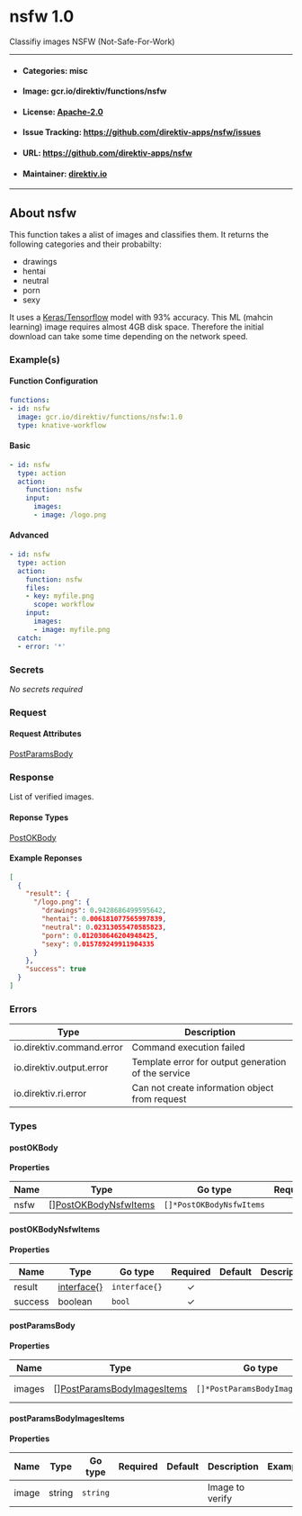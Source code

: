 
# nsfw 1.0

Classifiy images NSFW (Not-Safe-For-Work)

---
- #### Categories: misc
- #### Image: gcr.io/direktiv/functions/nsfw 
- #### License: [Apache-2.0](https://www.apache.org/licenses/LICENSE-2.0)
- #### Issue Tracking: https://github.com/direktiv-apps/nsfw/issues
- #### URL: https://github.com/direktiv-apps/nsfw
- #### Maintainer: [direktiv.io](https://www.direktiv.io) 
---

## About nsfw

This function takes a alist of images and classifies them. It returns the following categories and their probabilty:

- drawings
- hentai
- neutral
- porn
- sexy

It uses a [Keras/Tensorflow](https://github.com/GantMan/nsfw_model) model with 93% accuracy. This ML (mahcin learning) image requires almost 4GB disk space. Therefore the initial download can take some time depending on the network speed.

### Example(s)
  #### Function Configuration
```yaml
functions:
- id: nsfw
  image: gcr.io/direktiv/functions/nsfw:1.0
  type: knative-workflow
```
   #### Basic
```yaml
- id: nsfw
  type: action
  action:
    function: nsfw
    input: 
      images:
      - image: /logo.png
```
   #### Advanced
```yaml
- id: nsfw
  type: action
  action:
    function: nsfw
    files:
    - key: myfile.png
      scope: workflow
    input: 
      images:
      - image: myfile.png
  catch:
  - error: '*'
```

   ### Secrets


*No secrets required*







### Request



#### Request Attributes
[PostParamsBody](#post-params-body)

### Response
  List of verified images.
#### Reponse Types
    
  

[PostOKBody](#post-o-k-body)
#### Example Reponses
    
```json
[
  {
    "result": {
      "/logo.png": {
        "drawings": 0.9428686499595642,
        "hentai": 0.006181077565997839,
        "neutral": 0.02313055470585823,
        "porn": 0.012030646204948425,
        "sexy": 0.015789249911904335
      }
    },
    "success": true
  }
]
```

### Errors
| Type | Description
|------|---------|
| io.direktiv.command.error | Command execution failed |
| io.direktiv.output.error | Template error for output generation of the service |
| io.direktiv.ri.error | Can not create information object from request |


### Types
#### <span id="post-o-k-body"></span> postOKBody

  



**Properties**

| Name | Type | Go type | Required | Default | Description | Example |
|------|------|---------|:--------:| ------- |-------------|---------|
| nsfw | [][PostOKBodyNsfwItems](#post-o-k-body-nsfw-items)| `[]*PostOKBodyNsfwItems` |  | |  |  |


#### <span id="post-o-k-body-nsfw-items"></span> postOKBodyNsfwItems

  



**Properties**

| Name | Type | Go type | Required | Default | Description | Example |
|------|------|---------|:--------:| ------- |-------------|---------|
| result | [interface{}](#interface)| `interface{}` | ✓ | |  |  |
| success | boolean| `bool` | ✓ | |  |  |


#### <span id="post-params-body"></span> postParamsBody

  



**Properties**

| Name | Type | Go type | Required | Default | Description | Example |
|------|------|---------|:--------:| ------- |-------------|---------|
| images | [][PostParamsBodyImagesItems](#post-params-body-images-items)| `[]*PostParamsBodyImagesItems` |  | `[{"image":"test.png"}]`| Array of images. |  |


#### <span id="post-params-body-images-items"></span> postParamsBodyImagesItems

  



**Properties**

| Name | Type | Go type | Required | Default | Description | Example |
|------|------|---------|:--------:| ------- |-------------|---------|
| image | string| `string` |  | | Image to verify |  |

 
